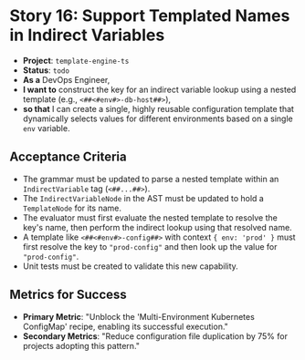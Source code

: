 # Story 16: Support Templated Names in Indirect Variables

- **Project**: `template-engine-ts`
- **Status**: `todo`
- **As a** DevOps Engineer,
- **I want to** construct the key for an indirect variable lookup using a nested template (e.g., `<##<#env#>-db-host##>`),
- **so that** I can create a single, highly reusable configuration template that dynamically selects values for different environments based on a single `env` variable.

## Acceptance Criteria

- The grammar must be updated to parse a nested template within an `IndirectVariable` tag (`<##...##>`).
- The `IndirectVariableNode` in the AST must be updated to hold a `TemplateNode` for its name.
- The evaluator must first evaluate the nested template to resolve the key's name, then perform the indirect lookup using that resolved name.
- A template like `<##<#env#>-config##>` with context `{ env: 'prod' }` must first resolve the key to `"prod-config"` and then look up the value for `"prod-config"`.
- Unit tests must be created to validate this new capability.

## Metrics for Success

- **Primary Metric**: "Unblock the 'Multi-Environment Kubernetes ConfigMap' recipe, enabling its successful execution."
- **Secondary Metrics**: "Reduce configuration file duplication by 75% for projects adopting this pattern."

